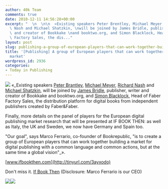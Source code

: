 ```yaml
---
author: 40k Team
comments: true
date: 2010-12-11 14:56:28+00:00
excerpt: "  \n  \n\n  «Existing speakers Peter Brentley, Michael Meyer, \nRichard\
  \ Nash and Michael Shatzkin, \nwill be joined by James Bridle, publisher, writer\
  \ and creator of Bookkake \nand booktwo.org, and Simon Blacklock, Head of Faber\
  \ Factory Sales, the dis..."
layout: post
slug: publishing-a-group-of-european-players-that-can-work-together-building-a-market-for-digital-publishing
title: '[Publishing] A group of European players that can work together building a
  market'
wordpress_id: 2936
categories:
- Today in Publishing
---
```


![](http://www.40kbooks.com/wp-content/uploads/quote1.jpg)
«_Existing speakers [Peter Brantley](http://www.ifbookthen.com/2010/11/10/speakers-peter-brantley/), [Michael Meyer](http://www.ifbookthen.com/2010/11/10/speakers-michael-meyer/), [Richard Nash](http://www.ifbookthen.com/2010/11/10/speakers-richard-nash/) and [Michael Shatzkin](http://www.ifbookthen.com/2010/11/10/speakers-mike-shatzkin/), will be joined by [James Bridle](http://www.ifbookthen.com/2010/12/09/speakers-james-bridle/), publisher, writer and creator of Bookkake and booktwo.org, and [Simon Blacklock](http://www.ifbookthen.com/2010/12/01/simon-blacklock/), Head of Faber Factory Sales, the distribution platform for digital books from independent publishers created by Faber&Faber.
  

Finally, more details on the panel of players for the European digital publishing market research that will be presented at IF BOOK THEN: as well as Italy, the UK and Sweden, we now have Germany and Spain too.  

"Our goal", says Marco Ferrario, co-founder of Bookrepublic, "is to create a group of European players that can work together building a market for digital publishing with a common language and common actions, but at the same time a global vision"_».  

[www.ifbookthen.com](http://tinyurl.com/3ayxodo)



Don't miss it. [If Book Then](http://www.ifbookthen.com/)
(Disclosure: Marco Ferrario is our CEO)




[![](http://www.bookcafe.net/filtr/t1.png)](http://twitter.com/40kBooks)[![](http://www.bookcafe.net/filtr/f1.png)](http://www.facebook.com/pages/40k/122586614419616)
